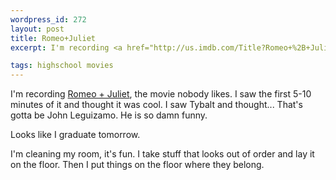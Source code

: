 ```yaml
--- 
wordpress_id: 272
layout: post
title: Romeo+Juliet
excerpt: I'm recording <a href="http://us.imdb.com/Title?Romeo+%2B+Juliet+(1996)">Romeo + Juliet</a>, the movie nobody likes.  I saw the first 5-10 minutes of it and thought it was cool.  I saw Tybalt and thought... That's gotta be John Leguizamo.  He is so damn funny.  Looks like I graduate tomorrow.  I'm cleaning my room, it's fun.  I take stuff that looks out of order and lay it on the floor.  Then I put things on the floor where they belong.

tags: highschool movies
---
```


I'm recording <a href="http://us.imdb.com/Title?Romeo+%2B+Juliet+(1996)">Romeo + Juliet</a>, the movie nobody likes.  I saw the first 5-10 minutes of it and thought it was cool.  I saw Tybalt and thought... That's gotta be John Leguizamo.  He is so damn funny.  

Looks like I graduate tomorrow.  

I'm cleaning my room, it's fun.  I take stuff that looks out of order and lay it on the floor.  Then I put things on the floor where they belong.
